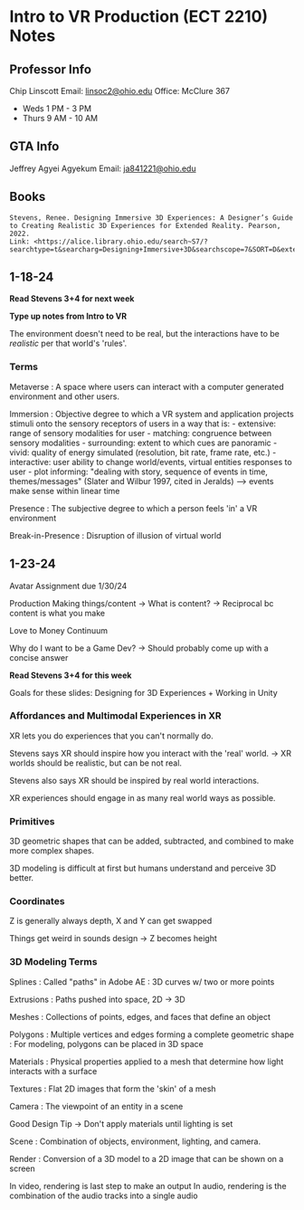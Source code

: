 # Intro to VR Production (ECT 2210) Notes

## Professor Info

Chip Linscott
Email: <linsoc2@ohio.edu>
Office: McClure 367

- Weds 1 PM - 3 PM
- Thurs 9 AM - 10 AM

## GTA Info

Jeffrey Agyei Agyekum
Email: <ja841221@ohio.edu>

## Books

    Stevens, Renee. Designing Immersive 3D Experiences: A Designer’s Guide to Creating Realistic 3D Experiences for Extended Reality. Pearson, 2022. 
    Link: <https://alice.library.ohio.edu/search~S7/?searchtype=t&searcharg=Designing+Immersive+3D&searchscope=7&SORT=D&extended=0&SUBMIT=Search&searchlimits=&searchorigarg=tImmersive+3D+Design>

## 1-18-24

**Read Stevens 3+4 for next week**

**Type up notes from Intro to VR**

The environment doesn't need to be real, but the interactions have to be *realistic* per that world's 'rules'.

### Terms

Metaverse
: A space where users can interact with a computer generated environment and other users.

Immersion
: Objective degree to which a VR system and application projects stimuli onto the sensory receptors of users in a way that is:
    - extensive: range of sensory modalities for user
    - matching: congruence between sensory modalities
    - surrounding: extent to which cues are panoramic
    - vivid: quality of energy simulated (resolution, bit rate, frame rate, etc.)
    - interactive: user ability to change world/events, virtual entities responses to user
    - plot informing: "dealing with story, sequence of events in time, themes/messages" (Slater and Wilbur 1997, cited in Jeralds) --> events make sense within linear time

Presence
: The subjective degree to which a person feels 'in' a VR environment

Break-in-Presence
: Disruption of illusion of virtual world

## 1-23-24

Avatar Assignment due 1/30/24

Production
Making things/content -> What is content? -> Reciprocal bc content is what you make

Love to Money Continuum

Why do I want to be a Game Dev? -> Should probably come up with a concise answer

**Read Stevens 3+4 for this week**

Goals for these slides: Designing for 3D Experiences + Working in Unity

### Affordances and Multimodal Experiences in XR

XR lets you do experiences that you can't normally do.

Stevens says XR should inspire how you interact with the 'real' world. -> XR worlds should be realistic, but can be not real.

Stevens also says XR should be inspired by real world interactions.

XR experiences should engage in as many real world ways as possible.

### Primitives

3D geometric shapes that can be added, subtracted, and combined to make more complex shapes.

3D modeling is difficult at first but humans understand and perceive 3D better.

### Coordinates

Z is generally always depth, X and Y can get swapped

Things get weird in sounds design -> Z becomes height

### 3D Modeling Terms

Splines
: Called "paths" in Adobe AE
: 3D curves w/ two or more points

Extrusions
: Paths pushed into space, 2D -> 3D

Meshes
: Collections of points, edges, and faces that define an object

Polygons
: Multiple vertices and edges forming a complete geometric shape
: For modeling, polygons can be placed in 3D space

Materials
: Physical properties applied to a mesh that determine how light interacts with a surface

Textures
: Flat 2D images that form the 'skin' of a mesh

Camera
: The viewpoint of an entity in a scene

Good Design Tip -> Don't apply materials until lighting is set

Scene
: Combination of objects, environment, lighting, and camera.

Render
: Conversion of a 3D model to a 2D image that can be shown on a screen

In video, rendering is last step to make an output
In audio, rendering is the combination of the audio tracks into a single audio
